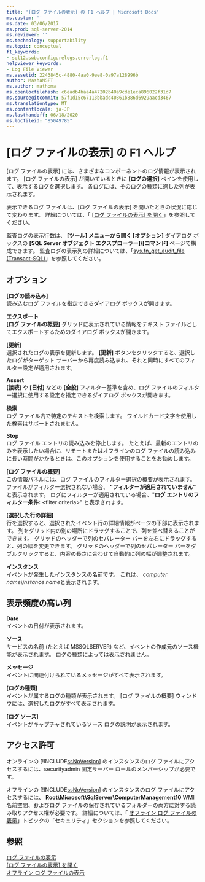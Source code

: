 ```yaml
---
title: '[ログ ファイルの表示] の F1 ヘルプ | Microsoft Docs'
ms.custom: ''
ms.date: 03/06/2017
ms.prod: sql-server-2014
ms.reviewer: ''
ms.technology: supportability
ms.topic: conceptual
f1_keywords:
- sql12.swb.configurelogs.errorlog.f1
helpviewer_keywords:
- Log File Viewer
ms.assetid: 2243845c-4880-4aa0-9ee8-0a97a128996b
author: MashaMSFT
ms.author: mathoma
ms.openlocfilehash: c6eadb4baa4a47202b40a9cde1eca896022f31d7
ms.sourcegitcommit: 57f1d15c67113bbadd40861b886d6929aacd3467
ms.translationtype: MT
ms.contentlocale: ja-JP
ms.lasthandoff: 06/18/2020
ms.locfileid: "85049785"
---
```

# <a name="log-file-viewer-f1-help"></a>[ログ ファイルの表示] の F1 ヘルプ
  [ログ ファイルの表示] には、さまざまなコンポーネントのログ情報が表示されます。 [ログ ファイルの表示] が開いているときに **[ログの選択]** ペインを使用して、表示するログを選択します。 各ログには、そのログの種類に適した列が表示されます。  
  
 表示できるログ ファイルは、[ログ ファイルの表示] を開いたときの状況に応じて変わります。 詳細については、「 [[ログ ファイルの表示] を開く](open-log-file-viewer.md)」を参照してください。  
  
 監査ログの表示行数は、 **[ツール] メニューから開く [オプション]** ダイアログ ボックスの **[SQL Server オブジェクト エクスプローラー]/[コマンド]** ページで構成できます。 監査ログの表示列の詳細については、「[sys.fn_get_audit_file &#40;Transact-SQL&#41;](/sql/relational-databases/system-functions/sys-fn-get-audit-file-transact-sql)」を参照してください。  
  
## <a name="options"></a>オプション  
 **[ログの読み込み]**  
 読み込むログ ファイルを指定できるダイアログ ボックスが開きます。  
  
 **エクスポート**  
 **[ログ ファイルの概要]** グリッドに表示されている情報をテキスト ファイルとしてエクスポートするためのダイアログ ボックスが開きます。  
  
 **[更新]**  
 選択されたログの表示を更新します。 **[更新]** ボタンをクリックすると、選択したログがターゲット サーバーから再度読み込まれ、それと同時にすべてのフィルター設定が適用されます。  
  
 **Assert**  
 **[接続]** や **[日付]** などの **[全般]** フィルター基準を含め、ログ ファイルのフィルター選択に使用する設定を指定できるダイアログ ボックスが開きます。  
  
 **検索**  
 ログ ファイル内で特定のテキストを検索します。 ワイルドカード文字を使用した検索はサポートされません。  
  
 **Stop**  
 ログ ファイル エントリの読み込みを停止します。 たとえば、最新のエントリのみを表示したい場合に、リモートまたはオフラインのログ ファイルの読み込みに長い時間がかかるときは、このオプションを使用することをお勧めします。  
  
 **[ログ ファイルの概要]**  
 この情報パネルには、ログ ファイルのフィルター選択の概要が表示されます。 ファイルがフィルター選択されない場合、 **"フィルターが適用されていません"** と表示されます。 ログにフィルターが適用されている場合、"**ログ エントリのフィルター条件:** \<filter criteria>" と表示されます。  
  
 **[選択した行の詳細]**  
 行を選択すると、選択されたイベント行の詳細情報がページの下部に表示されます。 列をグリッド内の別の場所にドラッグすることで、列を並べ替えることができます。 グリッドのヘッダーで列のセパレーター バーを左右にドラッグすると、列の幅を変更できます。 グリッドのヘッダーで列のセパレーター バーをダブルクリックすると、内容の長さに合わせて自動的に列の幅が調整されます。  
  
 **インスタンス**  
 イベントが発生したインスタンスの名前です。 これは、 *computer name*\\*instance name*と表示されます。  
  
## <a name="frequently-displayed-columns"></a>表示頻度の高い列  
 **Date**  
 イベントの日付が表示されます。  
  
 **ソース**  
 サービスの名前 (たとえば MSSQLSERVER) など、イベントの作成元のソース機能が表示されます。 ログの種類によっては表示されません。  
  
 **メッセージ**  
 イベントに関連付けられているメッセージがすべて表示されます。  
  
 **[ログの種類]**  
 イベントが属するログの種類が表示されます。 [ログ ファイルの概要] ウィンドウには、選択したログがすべて表示されます。  
  
 **[ログ ソース]**  
 イベントがキャプチャされているソース ログの説明が表示されます。  
  
## <a name="permissions"></a>アクセス許可  
 オンラインの [!INCLUDE[ssNoVersion](../../../includes/ssnoversion-md.md)] のインスタンスのログ ファイルにアクセスするには、securityadmin 固定サーバー ロールのメンバーシップが必要です。  
  
 オフラインの [!INCLUDE[ssNoVersion](../../../includes/ssnoversion-md.md)] のインスタンスのログ ファイルにアクセスするには、 **Root\Microsoft\SqlServer\ComputerManagement10** WMI 名前空間、およびログ ファイルの保存されているフォルダーの両方に対する読み取りアクセス権が必要です。 詳細については、「 [オフライン ログ ファイルの表示](view-offline-log-files.md)」トピックの「セキュリティ」セクションを参照してください。  
  
## <a name="see-also"></a>参照  
 [ログ ファイルの表示](log-file-viewer.md)   
 [[ログ ファイルの表示] を開く](open-log-file-viewer.md)   
 [オフライン ログ ファイルの表示](view-offline-log-files.md)  
  
  
